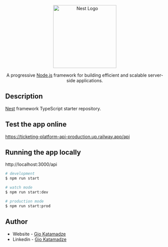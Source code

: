 <p align="center">
  <a href="http://nestjs.com/" target="blank"><img src="https://nestjs.com/img/logo-small.svg" width="200" alt="Nest Logo" /></a>
</p>

[circleci-image]: https://img.shields.io/circleci/build/github/nestjs/nest/master?token=abc123def456
[circleci-url]: https://circleci.com/gh/nestjs/nest

  <p align="center">A progressive <a href="http://nodejs.org" target="_blank">Node.js</a> framework for building efficient and scalable server-side applications.</p>
    <p align="center">

## Description

[Nest](https://github.com/nestjs/nest) framework TypeScript starter repository.

## Test the app online

https://ticketing-platform-api-production.up.railway.app/api

## Running the app locally

http://localhost:3000/api

```bash
# development
$ npm run start

# watch mode
$ npm run start:dev

# production mode
$ npm run start:prod
```

## Author

- Website - [Gio Katamadze](https://giokatamadze.netlify.app/)
- Linkedin - [Gio Katamadze](https://www.linkedin.com/in/gio-katamadze-a409931a7)
